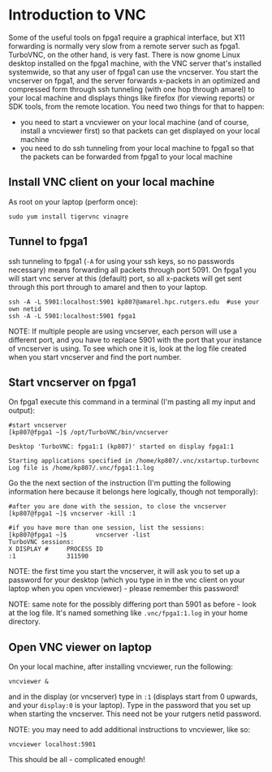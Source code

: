 # Introduction to VNC

Some of the useful tools on fpga1 require a graphical interface, but X11 forwarding is normally very slow from a remote server such as fpga1. TurboVNC, on the other hand, is very fast. There is now gnome Linux desktop installed on the fpga1 machine, with the VNC server that's installed systemwide, so that any user of fpga1 can use the vncserver. You start the vncserver on fpga1, and the server forwards x-packets in an optimized and compressed form through ssh tunneling (with one hop through amarel) to your local machine and displays things like firefox (for viewing reports) or SDK tools, from the remote location. You need two things for that to happen: 

- you need to start a vncviewer on your local machine (and of course, install a vncviewer first) so that packets can get displayed on your local machine
- you need to do ssh tunneling from your local machine to fpga1 so that the packets can be forwarded from fpga1 to your local machine

## Install VNC client on your local machine

As root on your laptop (perform once):
```
sudo yum install tigervnc vinagre
```

## Tunnel to fpga1

ssh tunneling to fpga1 (`-A` for using your ssh keys, so no passwords necessary) means forwarding all packets through port 5091. On fpga1 you will start vnc server at this (default) port, so all x-packets will get sent through this port through to amarel and then to your laptop.

```
ssh -A -L 5901:localhost:5901 kp807@amarel.hpc.rutgers.edu  #use your own netid
ssh -A -L 5901:localhost:5901 fpga1
```

NOTE: If multiple people are using vncserver, each person will use a different port, and you have to replace 5901 with the port that your instance of vncserver is using. To see which one it is, look at the log file created when you start vncserver and find the port number.

## Start vncserver on fpga1

On fpga1 execute this command in a terminal (I'm pasting all my input and output):

```
#start vncserver
[kp807@fpga1 ~]$ /opt/TurboVNC/bin/vncserver

Desktop 'TurboVNC: fpga1:1 (kp807)' started on display fpga1:1

Starting applications specified in /home/kp807/.vnc/xstartup.turbovnc
Log file is /home/kp807/.vnc/fpga1:1.log
```

Go the the next section of the instruction (I'm putting the following information here because it belongs here logically, though not temporally): 

```
#after you are done with the session, to close the vncserver
[kp807@fpga1 ~]$ vncserver -kill :1

#if you have more than one session, list the sessions:
[kp807@fpga1 ~]$        vncserver -list
TurboVNC sessions:
X DISPLAY #     PROCESS ID
:1              311590
```

NOTE: the first time you start the vncserver, it will ask you to set up a password for your desktop (which you type in in the vnc client on your laptop when you open vncviewer) - please remember this password!

NOTE: same note for the possibly differing port than 5901 as before - look at the log file. It's named something like `.vnc/fpga1:1.log` in your home directory.

## Open VNC viewer on laptop

On your local machine, after installing vncviewer, run the following:
```
vncviewer &
```
and in the display (or vncserver) type in `:1` (displays start from 0 upwards, and your `display:0` is your laptop). Type in the password that you set up when starting the vncserver. This need not be your rutgers netid password.

NOTE: you may need to add additional instructions to vncviewer, like so: 
```
vncviewer localhost:5901
```

This should be all - complicated enough!
